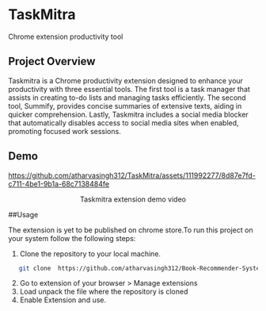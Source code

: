 # TaskMitra
Chrome extension productivity tool

## Project Overview

Taskmitra is a Chrome productivity extension designed to enhance your productivity with three essential tools. The first tool is a task manager that assists in creating to-do lists and managing tasks efficiently. The second tool, Summify, provides concise summaries of extensive texts, aiding in quicker comprehension. Lastly, Taskmitra includes a social media blocker that automatically disables access to social media sites when enabled, promoting focused work sessions.

## Demo

https://github.com/atharvasingh312/TaskMitra/assets/111992277/8d87e7fd-c711-4be1-9b1a-68c7138484fe

<center><bold>Taskmitra extension demo video</bold></center>

##Usage

The extension is yet to be published on chrome store.To run this project on your system follow the following steps:

1. Clone the repository to your local machine.
```bash
   git clone  https://github.com/atharvasingh312/Book-Recommender-System.git
```

2. Go to extension of your browser > Manage extensions
3. Load unpack the file where the repository is cloned
4. Enable Extension and use.
